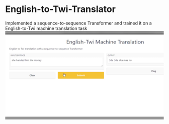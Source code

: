 # English-to-Twi-Translator
 Implemented a sequence-to-sequence Transformer and trained it on a English-to-Twi machine translation task
<img src="https://github.com/samadon1/English-to-Twi-Translator/blob/main/nlp_demo.png" alt="" />
